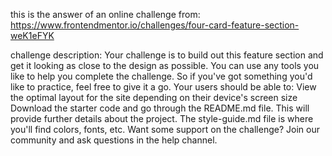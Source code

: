 this is the answer of an online challenge from: https://www.frontendmentor.io/challenges/four-card-feature-section-weK1eFYK

challenge description:
  Your challenge is to build out this feature section and get it looking as close to the design as possible.
  You can use any tools you like to help you complete the challenge. So if you've got something you'd like to practice, feel free to give it a go.
  Your users should be able to:
  View the optimal layout for the site depending on their device's screen size
  Download the starter code and go through the README.md file. This will provide further details about the project. The style-guide.md file is where you'll find colors, fonts, etc.
  Want some support on the challenge? Join our community and ask questions in the help channel.

